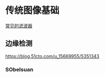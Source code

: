 # 传统图像基础

[常见的滤波器](https://blog.csdn.net/qq_27261889/article/details/80822270)

## 边缘检测

https://blog.51cto.com/u_15669955/5351343

### SObelsuan

## 

